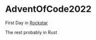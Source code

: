 # AdventOfCode2022
First Day in [Rockstar](https://codewithrockstar.com/)

The rest probably in Rust
